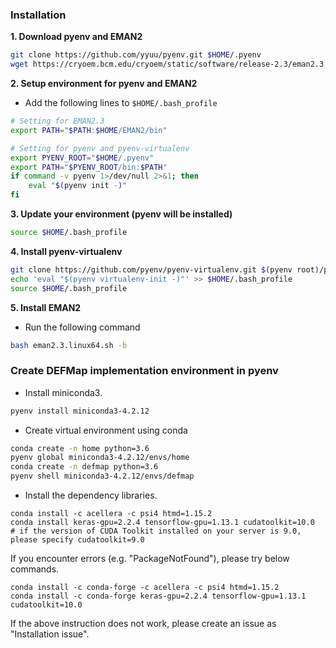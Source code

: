 ### Installation
**1. Download pyenv and EMAN2**  
```bash
git clone https://github.com/yyuu/pyenv.git $HOME/.pyenv
wget https://cryoem.bcm.edu/cryoem/static/software/release-2.3/eman2.3.linux64.sh
```

**2. Setup environment for pyenv and EMAN2**  
* Add the following lines to `$HOME/.bash_profile`
```bash
# Setting for EMAN2.3
export PATH="$PATH:$HOME/EMAN2/bin"

# Setting for pyenv and pyenv-virtualenv
export PYENV_ROOT="$HOME/.pyenv"
export PATH="$PYENV_ROOT/bin:$PATH"
if command -v pyenv 1>/dev/null 2>&1; then
    eval "$(pyenv init -)"
fi
```

**3. Update your environment (pyenv will be installed)**
```bash
source $HOME/.bash_profile
```

**4. Install pyenv-virtualenv**
```bash
git clone https://github.com/pyenv/pyenv-virtualenv.git $(pyenv root)/plugins/pyenv-virtualenv
echo 'eval "$(pyenv virtualenv-init -)"' >> $HOME/.bash_profile
source $HOME/.bash_profile
```

**5. Install EMAN2**
* Run the following command
```bash
bash eman2.3.linux64.sh -b
```

### Create DEFMap implementation environment in pyenv
* Install miniconda3.
```bash
pyenv install miniconda3-4.2.12
```

* Create virtual environment using conda
```bash
conda create -n home python=3.6
pyenv global miniconda3-4.2.12/envs/home
conda create -n defmap python=3.6
pyenv shell miniconda3-4.2.12/envs/defmap
```

* Install the dependency libraries.
```
conda install -c acellera -c psi4 htmd=1.15.2
conda install keras-gpu=2.2.4 tensorflow-gpu=1.13.1 cudatoolkit=10.0
# if the version of CUDA Toolkit installed on your server is 9.0, please specify cudatoolkit=9.0
```
If you encounter errors (e.g. "PackageNotFound"), please try below commands.
```
conda install -c conda-forge -c acellera -c psi4 htmd=1.15.2
conda install -c conda-forge keras-gpu=2.2.4 tensorflow-gpu=1.13.1 cudatoolkit=10.0
```
If the above instruction does not work, please create an issue as "Installation issue".
